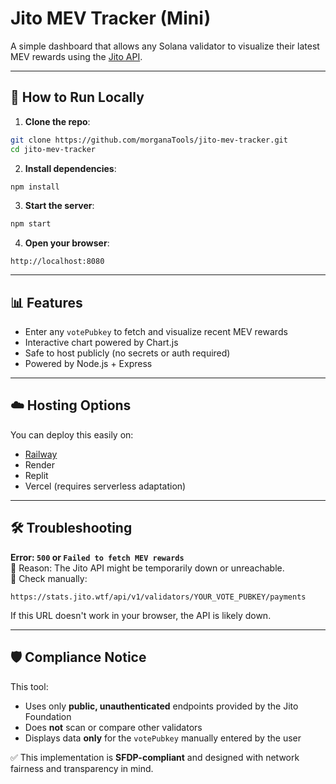 # Jito MEV Tracker (Mini)

A simple dashboard that allows any Solana validator to visualize their latest MEV rewards using the [Jito API](https://stats.jito.wtf/).

---

## 🚀 How to Run Locally

1. **Clone the repo**:

```bash
git clone https://github.com/morganaTools/jito-mev-tracker.git
cd jito-mev-tracker
```

2. **Install dependencies**:

```bash
npm install
```

3. **Start the server**:

```bash
npm start
```

4. **Open your browser**:

```
http://localhost:8080
```

---

## 📊 Features

- Enter any `votePubkey` to fetch and visualize recent MEV rewards
- Interactive chart powered by Chart.js
- Safe to host publicly (no secrets or auth required)
- Powered by Node.js + Express

---

## ☁️ Hosting Options

You can deploy this easily on:
- [Railway](https://railway.app)
- Render
- Replit
- Vercel (requires serverless adaptation)

---

## 🛠 Troubleshooting

**Error: `500` or `Failed to fetch MEV rewards`**  
🔸 Reason: The Jito API might be temporarily down or unreachable.  
🔸 Check manually:

```
https://stats.jito.wtf/api/v1/validators/YOUR_VOTE_PUBKEY/payments
```

If this URL doesn't work in your browser, the API is likely down.

---

## 🛡️ Compliance Notice

This tool:
- Uses only **public, unauthenticated** endpoints provided by the Jito Foundation
- Does **not** scan or compare other validators
- Displays data **only** for the `votePubkey` manually entered by the user

✅ This implementation is **SFDP-compliant** and designed with network fairness and transparency in mind.
